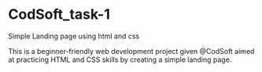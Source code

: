 # CodSoft_task-1
Simple Landing page using html and css

This is a beginner-friendly web development project given @CodSoft aimed at practicing HTML and CSS skills by creating a simple landing page.
